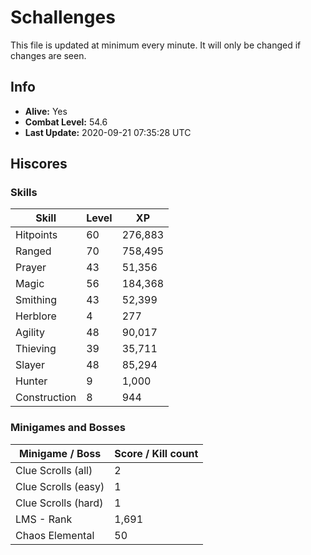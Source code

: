 # Schallenges

This file is updated at minimum every minute. It will only be changed if changes are seen.

## Info

 - **Alive:** Yes
 - **Combat Level:** 54.6
 - **Last Update:** 2020-09-21 07:35:28 UTC

## Hiscores

### Skills

| Skill | Level | XP |
|--|--|--|
| Hitpoints | 60 | 276,883 |
| Ranged | 70 | 758,495 |
| Prayer | 43 | 51,356 |
| Magic | 56 | 184,368 |
| Smithing | 43 | 52,399 |
| Herblore | 4 | 277 |
| Agility | 48 | 90,017 |
| Thieving | 39 | 35,711 |
| Slayer | 48 | 85,294 |
| Hunter | 9 | 1,000 |
| Construction | 8 | 944 |

### Minigames and Bosses

| Minigame / Boss | Score / Kill count |
|--|--|
| Clue Scrolls (all) | 2 |
| Clue Scrolls (easy) | 1 |
| Clue Scrolls (hard) | 1 |
| LMS - Rank | 1,691 |
| Chaos Elemental | 50 |

